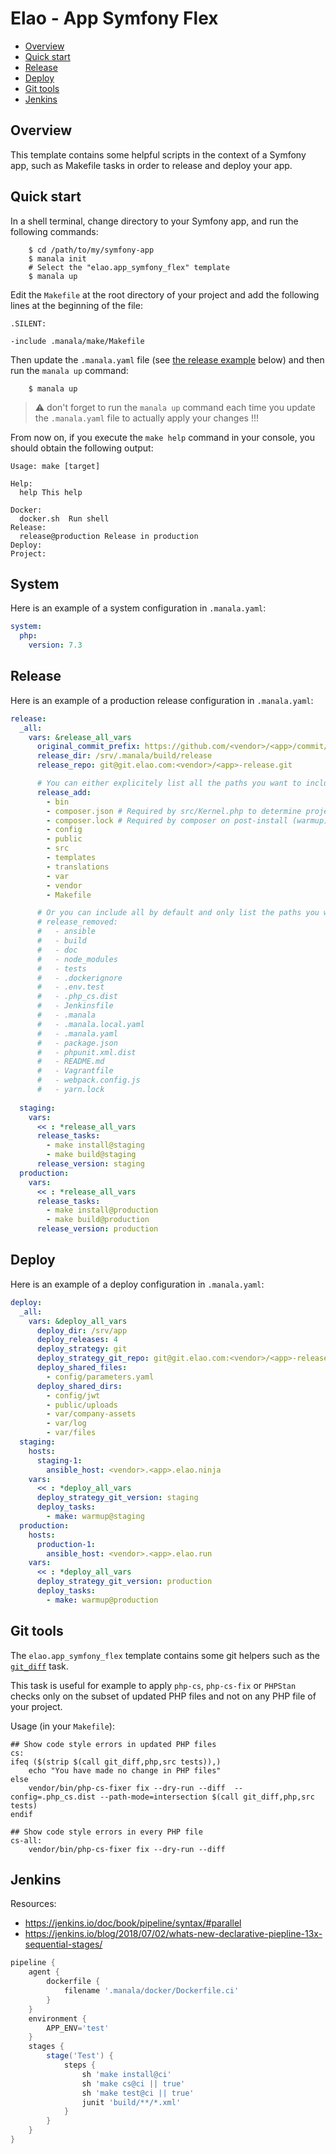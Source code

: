 # Elao - App Symfony Flex

* [Overview](#overview)
* [Quick start](#quick-start)
* [Release](#release)
* [Deploy](#deploy)
* [Git tools](#git-tools)
* [Jenkins](#jenkins)

## Overview

This template contains some helpful scripts in the context of a Symfony app, such as Makefile tasks in order to release and deploy your app.

## Quick start

In a shell terminal, change directory to your Symfony app, and run the following commands:

```shell
    $ cd /path/to/my/symfony-app
    $ manala init
    # Select the "elao.app_symfony_flex" template
    $ manala up
```

Edit the `Makefile` at the root directory of your project and add the following lines at the beginning of the file:

```
.SILENT:

-include .manala/make/Makefile
```

Then update the `.manala.yaml` file (see [the release example](#release) below) and then run the `manala up` command:

```
    $ manala up
```

> :warning: don't forget to run the `manala up` command each time you update the `.manala.yaml` file to actually apply your changes !!!

From now on, if you execute the `make help` command in your console, you should obtain the following output:

```shell
Usage: make [target]

Help:
  help This help

Docker:
  docker.sh  Run shell
Release:
  release@production Release in production
Deploy:
Project:
```

## System

Here is an example of a system configuration in `.manala.yaml`:

```yaml
system:
  php:
    version: 7.3
```

## Release

Here is an example of a production release configuration in `.manala.yaml`:

```yaml
release:
  _all:
    vars: &release_all_vars
      original_commit_prefix: https://github.com/<vendor>/<app>/commit/
      release_dir: /srv/.manala/build/release
      release_repo: git@git.elao.com:<vendor>/<app>-release.git

      # You can either explicitely list all the paths you want to include
      release_add:
        - bin
        - composer.json # Required by src/Kernel.php to determine project root dir
        - composer.lock # Required by composer on post-install (warmup)
        - config
        - public
        - src
        - templates
        - translations
        - var
        - vendor
        - Makefile

      # Or you can include all by default and only list the paths you want to exclude
      # release_removed:
      #   - ansible
      #   - build
      #   - doc
      #   - node_modules
      #   - tests
      #   - .dockerignore
      #   - .env.test
      #   - .php_cs.dist
      #   - Jenkinsfile
      #   - .manala
      #   - .manala.local.yaml
      #   - .manala.yaml
      #   - package.json
      #   - phpunit.xml.dist
      #   - README.md
      #   - Vagrantfile
      #   - webpack.config.js
      #   - yarn.lock
      
  staging:
    vars:
      << : *release_all_vars
      release_tasks:
        - make install@staging
        - make build@staging
      release_version: staging
  production:
    vars:
      << : *release_all_vars
      release_tasks:
        - make install@production
        - make build@production
      release_version: production

```

## Deploy

Here is an example of a deploy configuration in `.manala.yaml`:

```yaml
deploy:
  _all:
    vars: &deploy_all_vars
      deploy_dir: /srv/app
      deploy_releases: 4
      deploy_strategy: git
      deploy_strategy_git_repo: git@git.elao.com:<vendor>/<app>-release.git
      deploy_shared_files:
        - config/parameters.yaml
      deploy_shared_dirs:
        - config/jwt
        - public/uploads
        - var/company-assets
        - var/log
        - var/files
  staging:
    hosts:
      staging-1:
        ansible_host: <vendor>.<app>.elao.ninja
    vars:
      << : *deploy_all_vars
      deploy_strategy_git_version: staging
      deploy_tasks:
        - make: warmup@staging
  production:
    hosts:
      production-1:
        ansible_host: <vendor>.<app>.elao.run
    vars:
      << : *deploy_all_vars
      deploy_strategy_git_version: production
      deploy_tasks:
        - make: warmup@production
```

## Git tools

The `elao.app_symfony_flex` template contains some git helpers such as the [`git_diff`](./make/make.git.mk) task.

This task is useful for example to apply `php-cs`, `php-cs-fix` or `PHPStan` checks only on the subset of updated PHP files and not on any PHP file of your project.

Usage (in your `Makefile`):

```shell
## Show code style errors in updated PHP files
cs:
ifeq ($(strip $(call git_diff,php,src tests)),)
    echo "You have made no change in PHP files"
else
    vendor/bin/php-cs-fixer fix --dry-run --diff  --config=.php_cs.dist --path-mode=intersection $(call git_diff,php,src tests)
endif

## Show code style errors in every PHP file
cs-all:
    vendor/bin/php-cs-fixer fix --dry-run --diff
```

## Jenkins

Resources:
* https://jenkins.io/doc/book/pipeline/syntax/#parallel
* https://jenkins.io/blog/2018/07/02/whats-new-declarative-piepline-13x-sequential-stages/

```groovy
pipeline {
    agent {
        dockerfile {
            filename '.manala/docker/Dockerfile.ci'
        }
    }
    environment {
        APP_ENV='test'
    }
    stages {
        stage('Test') {
            steps {
                sh 'make install@ci'
                sh 'make cs@ci || true'
                sh 'make test@ci || true'
                junit 'build/**/*.xml'
            }
        }
    }
}
```
